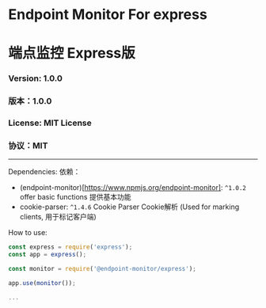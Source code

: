 # Endpoint Monitor For express
# 端点监控 Express版
### Version: 1.0.0
### 版本：1.0.0
### License: MIT License
### 协议：MIT
- - -
Dependencies: 依赖：  
- (endpoint-monitor)[https://www.npmjs.org/endpoint-monitor]: `^1.0.2` offer basic functions 提供基本功能
- cookie-parser: `^1.4.6` Cookie Parser Cookie解析 (Used for marking clients, 用于标记客户端)

How to use:
```javascript
const express = require('express');
const app = express();

const monitor = require('@endpoint-monitor/express');

app.use(monitor());

...
```
